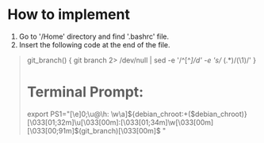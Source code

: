 # How to implement
1) Go to '/Home' directory and find '.bashrc' file.
2) Insert the following code at the end of the file.


> git_branch() {
>  git branch 2> /dev/null | sed -e '/^[^*]/d' -e 's/* \(.*\)/(\1)/'
> }
> # Terminal Prompt:
> export PS1="\[\e]0;\u@\h: \w\a\]${debian_chroot:+($debian_chroot)}\[\033[01;32m\]\u\[\033[00m\]:\[\033[01;34m\]\w\[\033[00m\] \[\033[00;91m\]\$(git_branch)\[\033[00m\]\$ "
